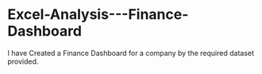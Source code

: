 # Excel-Analysis---Finance-Dashboard
I have Created a Finance Dashboard for a company by the required dataset provided.
